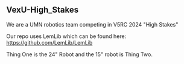 ## VexU-High_Stakes

We are a UMN robotics team competing in V5RC 2024 "High Stakes"

Our repo uses LemLib which can be found here: https://github.com/LemLib/LemLib

Thing One is the 24" Robot and the 15" robot is Thing Two.
